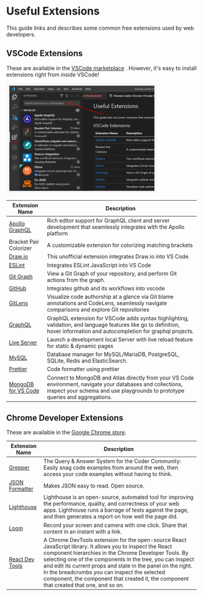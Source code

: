 # Useful Extensions

This guide links and describes some common free extensions used by web developers.

## VSCode Extensions

These are available in the [VSCode marketplace](https://code.visualstudio.com/docs/editor/extension-marketplace#:~:text=VS%20Code%20extensions%20let%20you,APIs%20used%20by%20VS%20Code.) . However,
it's easy to install extensions right from inside VSCode!

<img src="./assets/vscode-extension-marketplace.png" alt="drawing" width="400"/>

| Extension Name                                                                                    | Description                                                                                                                                                                                  |
| ------------------------------------------------------------------------------------------------- | -------------------------------------------------------------------------------------------------------------------------------------------------------------------------------------------- |
| [Apollo GraphQL](https://marketplace.visualstudio.com/items?itemName=apollographql.vscode-apollo) | Rich editor support for GraphQL client and server development that seamlessly integrates with the Apollo platform                                                                            |
| Bracket Pair Colorizer                                                                            | A customizable extension for colorizing matching brackets                                                                                                                                    |
| [Draw.io](https://marketplace.visualstudio.com/items?itemName=hediet.vscode-drawio)               | This unofficial extension integrates Draw.io into VS Code.                                                                                                                                   |
| [ESLint](https://marketplace.visualstudio.com/items?itemName=dbaeumer.vscode-eslint)              | Integrates ESLint JavaScript into VS Code                                                                                                                                                    |
| [Git Graph](https://marketplace.visualstudio.com/items?itemName=mhutchie.git-graph)               | View a Git Graph of your repository, and perform Git actions from the graph.                                                                                                                 |
| [GitHub](https://marketplace.visualstudio.com/items?itemName=KnisterPeter.vscode-github)          | Integrates github and its workflows into vscode                                                                                                                                              |
| [GitLens](https://marketplace.visualstudio.com/items?itemName=eamodio.gitlens)                    | Visualize code authorship at a glance via Git blame annotations and CodeLens, seamlessly navigate comparisons and explore Git repositories                                                   |
| [GraphQL](https://marketplace.visualstudio.com/items?itemName=GraphQL.vscode-graphql)             | GraphQL extension for VSCode adds syntax highlighting, validation, and language features like go to definition, hover information and autocompletion for graphql projects.                   |
| [Live Server](https://marketplace.visualstudio.com/items?itemName=ritwickdey.LiveServer)          | Launch a development local Server with live reload feature for static & dynamic pages                                                                                                        |
| [MySQL](https://marketplace.visualstudio.com/items?itemName=cweijan.vscode-mysql-client2)         | Database manager for MySQL/MariaDB, PostgreSQL, SQLite, Redis and ElasticSearch.                                                                                                             |
| [Prettier](https://marketplace.visualstudio.com/items?itemName=esbenp.prettier-vscode)            | Code formatter using prettier                                                                                                                                                                |
| [MongoDB for VS Code](https://marketplace.visualstudio.com/items?itemName=mongodb.mongodb-vscode) | Connect to MongoDB and Atlas directly from your VS Code environment, navigate your databases and collections, inspect your schema and use playgrounds to prototype queries and aggregations. |

## Chrome Developer Extensions

These are available in the [Google Chrome store](https://chrome.google.com/webstore/category/extensions).

| Extension Name                                                                                                       | Description                                                                                                                                                                                                                                                                                                                                                                                                                                 |
| -------------------------------------------------------------------------------------------------------------------- | ------------------------------------------------------------------------------------------------------------------------------------------------------------------------------------------------------------------------------------------------------------------------------------------------------------------------------------------------------------------------------------------------------------------------------------------- |
| [Grepper](https://chrome.google.com/webstore/detail/grepper/amaaokahonnfjjemodnpmeenfpnnbkco)                        | The Query & Answer System for the Coder Community: Easily snag code examples from around the web, then access your code examples without having to think.                                                                                                                                                                                                                                                                                   |
| [JSON Formatter](https://chrome.google.com/webstore/detail/json-formatter/bcjindcccaagfpapjjmafapmmgkkhgoa)          | Makes JSON easy to read. Open source.                                                                                                                                                                                                                                                                                                                                                                                                       |
| [Lighthouse](https://chrome.google.com/webstore/detail/lighthouse/blipmdconlkpinefehnmjammfjpmpbjk)                  | Lighthouse is an open-source, automated tool for improving the performance, quality, and correctness of your web apps. Lighthouse runs a barrage of tests against the page, and then generates a report on how well the page did.                                                                                                                                                                                                           |
| [Loom](https://chrome.google.com/webstore/detail/loom-%E2%80%93-free-screen-record/liecbddmkiiihnedobmlmillhodjkdmb) | Record your screen and camera with one click. Share that content in an instant with a link.                                                                                                                                                                                                                                                                                                                                                 |
| [React Dev Tools](https://chrome.google.com/webstore/detail/react-developer-tools/fmkadmapgofadopljbjfkapdkoienihi)  | A Chrome DevTools extension for the open-source React JavaScript library. It allows you to inspect the React component hierarchies in the Chrome Developer Tools. By selecting one of the components in the tree, you can inspect and edit its current props and state in the panel on the right. In the breadcrumbs you can inspect the selected component, the component that created it, the component that created that one, and so on. |
